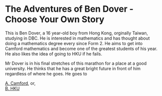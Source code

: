 # The Adventures of Ben Dover - Choose Your Own Story

This is Ben Dover, a 16 year-old boy from Hong Kong, orginally Taiwan, studying in DBC. He is interested in mathematics and has thought about doing a mathematics degree every since Form 2. He aims to get into Camford mathematics and become one of the greatest students of his year. He also likes the idea of going to HKU if he fails.

Mr Dover is in his final stretches of this marathon for a place at a good university. He thinks that he has a great bright future in front of him regardless of where he goes. He goes to

[A. Camford](camford.md), or, \
[B. HKU](hku.md)